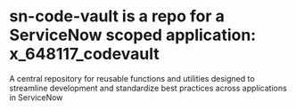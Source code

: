 # sn-code-vault is a repo for a ServiceNow scoped application: x_648117_codevault

A central repository for reusable functions and utilities designed to streamline development and standardize best practices across applications in ServiceNow
